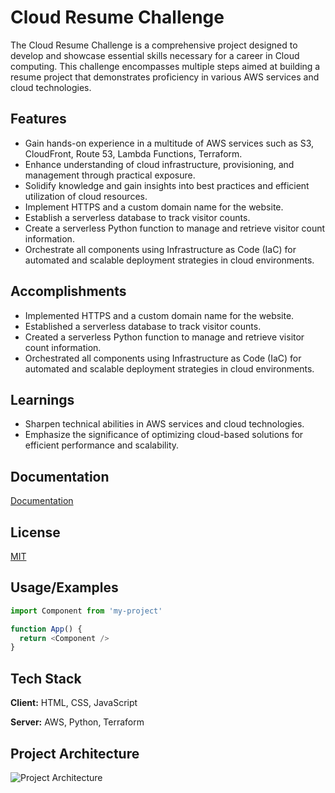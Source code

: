 
# Cloud Resume Challenge

The Cloud Resume Challenge is a comprehensive project designed to develop and showcase essential skills necessary for a career in Cloud computing. 
This challenge encompasses multiple steps aimed at building a resume project that demonstrates proficiency in various AWS services and cloud technologies.



## Features
- Gain hands-on experience in a multitude of AWS services such as S3, CloudFront, Route 53, Lambda Functions, Terraform.
- Enhance understanding of cloud infrastructure, provisioning, and management through practical exposure.
- Solidify knowledge and gain insights into best practices and efficient utilization of cloud resources.
- Implement HTTPS and a custom domain name for the website.
- Establish a serverless database to track visitor counts.
- Create a serverless Python function to manage and retrieve visitor count information.
- Orchestrate all components using Infrastructure as Code (IaC) for automated and scalable deployment strategies in cloud environments.
## Accomplishments
- Implemented HTTPS and a custom domain name for the website.
- Established a serverless database to track visitor counts.
- Created a serverless Python function to manage and retrieve visitor count information.
- Orchestrated all components using Infrastructure as Code (IaC) for automated and scalable deployment strategies in cloud environments.


## Learnings

- Sharpen technical abilities in AWS services and cloud technologies.
- Emphasize the significance of optimizing cloud-based solutions for efficient performance and scalability.

## Documentation

[Documentation](https://cloudresumechallenge.dev/)


## License

[MIT](https://choosealicense.com/licenses/mit/)


## Usage/Examples

```javascript
import Component from 'my-project'

function App() {
  return <Component />
}
```


## Tech Stack

**Client:** HTML, CSS, JavaScript

**Server:** AWS, Python, Terraform


## Project Architecture

![Project Architecture](https://drive.google.com/file/d/1KifqSkNxEj_MxOIsOxKq0AZLZMSJ__BO/view?usp=sharing)

